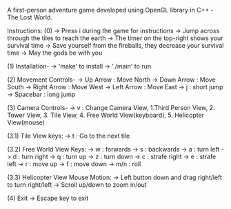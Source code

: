 A first-person adventure game developed using OpenGL library in C++ - The Lost World.






Instructions:
(0) 
	-> Press i during the game for instructions
	-> Jump across through the tiles to reach the earth
	-> The timer on the top-right shows your survival time
	-> Save yourself from the fireballs, they decrease your survival time
	-> May the gods be with you

(1) Installation-
-> 'make' to install
-> './main' to run

(2) Movement Controls-
-> Up Arrow : Move North
-> Down Arrow : Move South
-> Right Arrow : Move West
-> Left Arrow : Move East
-> j : short jump
-> Spacebar : long jump

(3) Camera Controls-
-> v : Change Camera View, 1.Third Person View, 2. Tower View, 3. Tile View, 4. Free World View(keyboard), 5. Helicopter View(mouse)
 
(3.1) Tile View keys:
-> t : Go to the next tile

(3.2) Free World View Keys:
-> w : forwards
-> s : backwards
-> a : turn left
-> d : turn right
-> q : turn up
-> z : turn down
-> c : strafe right
-> e : strafe left
-> r : move up
-> f : move down
-> m/n : roll

(3.3) Helicopter View Mouse Motion:
-> Left button down and drag right/left to turn right/left
-> Scroll up/down to zoom in/out

(4) Exit
-> Escape key to exit
